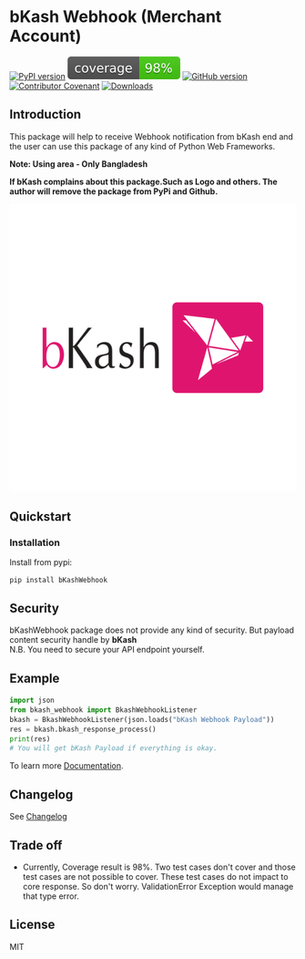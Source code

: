 # bKash Webhook (Merchant Account)
[![PyPI version](https://badge.fury.io/py/bKashWebhook.svg)](https://badge.fury.io/py/bKashWebhook)
![Coverage](https://raw.githubusercontent.com/vubon/bkash-webhook/master/docs/coverage.svg)
[![GitHub version](https://badge.fury.io/gh/vubon%2Fbkash-webhook.svg)](https://badge.fury.io/gh/vubon%2Fbkash-webhook)
[![Contributor Covenant](https://img.shields.io/badge/Contributor%20Covenant-v2.0%20adopted-ff69b4.svg)](CODE_OF_CONDUCT.md)
[![Downloads](https://pepy.tech/badge/bkashwebhook/month)](https://pepy.tech/project/bkashwebhook/month)

## Introduction 
This package will help to receive Webhook notification from bKash end and the user can use this package of any kind of Python Web Frameworks.<br/>

**Note: Using area - Only Bangladesh** 

**If bKash complains about this package.Such as Logo and others. The author will remove the package from PyPi and Github.**

![Coverage](https://raw.githubusercontent.com/vubon/bkash-webhook/master/docs/BKash.svg)
## Quickstart
### Installation
Install from pypi: 
```shell script
pip install bKashWebhook
```

## Security
bKashWebhook package does not provide any kind of security. But payload content security handle by **bKash** <br/>
N.B. You need to secure your API endpoint yourself. 
## Example 
```python
import json
from bkash_webhook import BkashWebhookListener
bkash = BkashWebhookListener(json.loads("bKash Webhook Payload"))
res = bkash.bkash_response_process()
print(res)
# You will get bKash Payload if everything is okay. 
```
To learn more [Documentation](./docs/GUIDE.md).

## Changelog
See [Changelog](CHANGELOG.md)

## Trade off
- Currently, Coverage result is 98%. Two test cases don't cover and those test cases are not possible to cover.
These test cases do not impact to core response. So don't worry. ValidationError Exception would manage that type error. 

## License
MIT